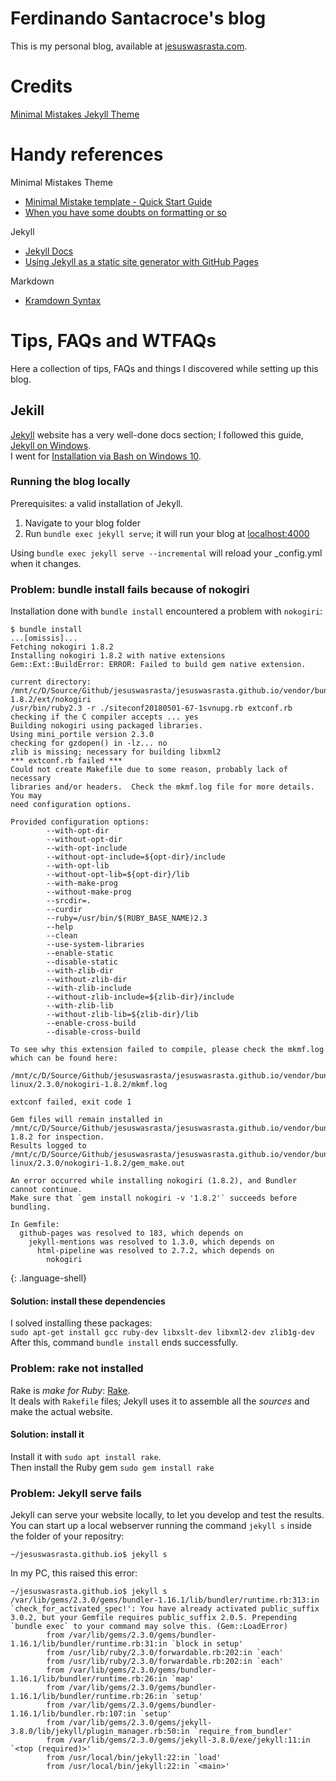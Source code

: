 # Ferdinando Santacroce's blog
This is my personal blog, available at [jesuswasrasta.com](https://jesuswasrasta.com).  

# Credits
[Minimal Mistakes Jekyll Theme](https://mmistakes.github.io/minimal-mistakes/)

# Handy references
Minimal Mistakes Theme
* [Minimal Mistake template - Quick Start Guide](https://mmistakes.github.io/minimal-mistakes/docs/)
* [When you have some doubts on formatting or so](https://mmistakes.github.io/minimal-mistakes/year-archive/)

Jekyll
* [Jekyll Docs](https://jekyllrb.com/docs/home/)  
* [Using Jekyll as a static site generator with GitHub Pages](https://help.github.com/articles/using-jekyll-as-a-static-site-generator-with-github-pages/)

Markdown
* [Kramdown Syntax](https://github.com/Stamplay/docs/wiki/Kramdown-Syntax)


# Tips, FAQs and WTFAQs
Here a collection of tips, FAQs and things I discovered while setting up this blog.

## Jekill
[Jekyll](https://jekyllrb.com) website has a very well-done docs section; I followed this guide, [Jekyll on Windows](https://jekyllrb.com/docs/windows/).  
I went for [Installation via Bash on Windows 10](https://jekyllrb.com/docs/installation/windows/#installation-via-bash-on-windows-10).  

### Running the blog locally
Prerequisites: a valid installation of Jekyll.  
1. Navigate to your blog folder  
2. Run `bundle exec jekyll serve`; it will run your blog at [localhost:4000](http://localhost:4000)

Using `bundle exec jekyll serve --incremental` will reload your _config.yml when it changes.  

### Problem: bundle install fails because of nokogiri
Installation done with `bundle install` encountered a problem with `nokogiri`:  
~~~
$ bundle install
...[omissis]...
Fetching nokogiri 1.8.2
Installing nokogiri 1.8.2 with native extensions
Gem::Ext::BuildError: ERROR: Failed to build gem native extension.

current directory:
/mnt/c/D/Source/Github/jesuswasrasta/jesuswasrasta.github.io/vendor/bundle/gems/nokogiri-1.8.2/ext/nokogiri
/usr/bin/ruby2.3 -r ./siteconf20180501-67-1svnupg.rb extconf.rb
checking if the C compiler accepts ... yes
Building nokogiri using packaged libraries.
Using mini_portile version 2.3.0
checking for gzdopen() in -lz... no
zlib is missing; necessary for building libxml2
*** extconf.rb failed ***
Could not create Makefile due to some reason, probably lack of necessary
libraries and/or headers.  Check the mkmf.log file for more details.  You may
need configuration options.

Provided configuration options:
        --with-opt-dir
        --without-opt-dir
        --with-opt-include
        --without-opt-include=${opt-dir}/include
        --with-opt-lib
        --without-opt-lib=${opt-dir}/lib
        --with-make-prog
        --without-make-prog
        --srcdir=.
        --curdir
        --ruby=/usr/bin/$(RUBY_BASE_NAME)2.3
        --help
        --clean
        --use-system-libraries
        --enable-static
        --disable-static
        --with-zlib-dir
        --without-zlib-dir
        --with-zlib-include
        --without-zlib-include=${zlib-dir}/include
        --with-zlib-lib
        --without-zlib-lib=${zlib-dir}/lib
        --enable-cross-build
        --disable-cross-build

To see why this extension failed to compile, please check the mkmf.log which can be found here:

/mnt/c/D/Source/Github/jesuswasrasta/jesuswasrasta.github.io/vendor/bundle/extensions/x86_64-linux/2.3.0/nokogiri-1.8.2/mkmf.log

extconf failed, exit code 1

Gem files will remain installed in
/mnt/c/D/Source/Github/jesuswasrasta/jesuswasrasta.github.io/vendor/bundle/gems/nokogiri-1.8.2 for inspection.
Results logged to
/mnt/c/D/Source/Github/jesuswasrasta/jesuswasrasta.github.io/vendor/bundle/extensions/x86_64-linux/2.3.0/nokogiri-1.8.2/gem_make.out

An error occurred while installing nokogiri (1.8.2), and Bundler cannot continue.
Make sure that `gem install nokogiri -v '1.8.2'` succeeds before bundling.

In Gemfile:
  github-pages was resolved to 183, which depends on
    jekyll-mentions was resolved to 1.3.0, which depends on
      html-pipeline was resolved to 2.7.2, which depends on
        nokogiri
~~~
{: .language-shell}

#### Solution: install these dependencies
I solved installing these packages:  
`sudo apt-get install gcc ruby-dev libxslt-dev libxml2-dev zlib1g-dev`  
After this, command `bundle install` ends successfully.  

### Problem: rake not installed
Rake is _make for Ruby_: [Rake](https://github.com/ruby/rake).  
It deals with `Rakefile` files; Jekyll uses it to assemble all the _sources_ and make the actual website.  

#### Solution: install it
Install it with `sudo apt install rake`.  
Then install the Ruby gem `sudo gem install rake`

### Problem: Jekyll serve fails
Jekyll can serve your website locally, to let you develop and test the results.  
You can start up a local webserver running the command `jekyll s` inside the folder of your repositry: 
~~~
~/jesuswasrasta.github.io$ jekyll s
~~~

In my PC, this raised this error:  
~~~
~/jesuswasrasta.github.io$ jekyll s
/var/lib/gems/2.3.0/gems/bundler-1.16.1/lib/bundler/runtime.rb:313:in `check_for_activated_spec!': You have already activated public_suffix 3.0.2, but your Gemfile requires public_suffix 2.0.5. Prepending `bundle exec` to your command may solve this. (Gem::LoadError)
        from /var/lib/gems/2.3.0/gems/bundler-1.16.1/lib/bundler/runtime.rb:31:in `block in setup'
        from /usr/lib/ruby/2.3.0/forwardable.rb:202:in `each'
        from /usr/lib/ruby/2.3.0/forwardable.rb:202:in `each'
        from /var/lib/gems/2.3.0/gems/bundler-1.16.1/lib/bundler/runtime.rb:26:in `map'
        from /var/lib/gems/2.3.0/gems/bundler-1.16.1/lib/bundler/runtime.rb:26:in `setup'
        from /var/lib/gems/2.3.0/gems/bundler-1.16.1/lib/bundler.rb:107:in `setup'
        from /var/lib/gems/2.3.0/gems/jekyll-3.8.0/lib/jekyll/plugin_manager.rb:50:in `require_from_bundler'
        from /var/lib/gems/2.3.0/gems/jekyll-3.8.0/exe/jekyll:11:in `<top (required)>'
        from /usr/local/bin/jekyll:22:in `load'
        from /usr/local/bin/jekyll:22:in `<main>'
~~~

